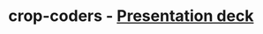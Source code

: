 # crop-coders -  [Presentation deck ](https://drive.google.com/file/d/1Y1Q-k5jYut5c2DRxnlPvy9Q6bWdNcLCl/view?usp=sharing)
